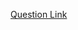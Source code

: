 [Question Link](https://leetcode.com/contest/leetcode-weekly-contest-56/problems/find-k-th-smallest-pair-distance/)